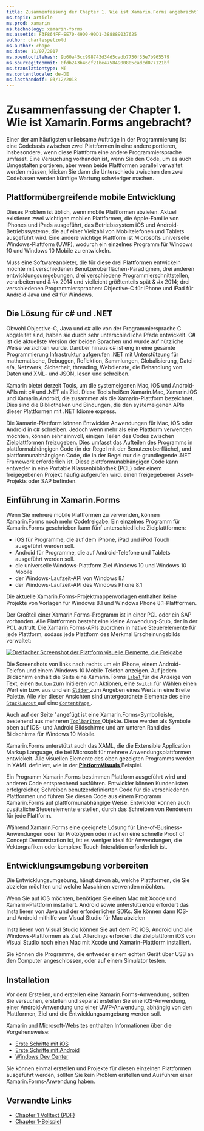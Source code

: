 ```yaml
---
title: Zusammenfassung der Chapter 1. Wie ist Xamarin.Forms angebracht?
ms.topic: article
ms.prod: xamarin
ms.technology: xamarin-forms
ms.assetid: F3F864FF-EE70-49D0-90D1-388889037625
author: charlespetzold
ms.author: chape
ms.date: 11/07/2017
ms.openlocfilehash: 9b60a45cc998743d34d5cadb7750f35e7b965579
ms.sourcegitcommit: 0fdb243b46cf21be47584900805cadcd077121bf
ms.translationtype: MT
ms.contentlocale: de-DE
ms.lasthandoff: 03/12/2018
---
```

# <a name="summary-of-chapter-1-how-does-xamarinforms-fit-in"></a>Zusammenfassung der Chapter 1. Wie ist Xamarin.Forms angebracht?

Einer der am häufigsten unliebsame Aufträge in der Programmierung ist eine Codebasis zwischen zwei Plattformen in eine andere portieren, insbesondere, wenn diese Plattform eine andere Programmiersprache umfasst. Eine Versuchung vorhanden ist, wenn Sie den Code, um es auch Umgestalten portieren, aber wenn beide Plattformen parallel verwaltet werden müssen, klicken Sie dann die Unterschiede zwischen den zwei Codebasen werden künftige Wartung schwieriger machen.

## <a name="cross-platform-mobile-development"></a>Plattformübergreifende mobile Entwicklung

Dieses Problem ist üblich, wenn mobile Plattformen abzielen. Aktuell existieren zwei wichtigen mobilen Plattformen, die Apple-Familie von iPhones und iPads ausgeführt, das Betriebssystem iOS und Android-Betriebssysteme, die auf einer Vielzahl von Mobiltelefonen und Tablets ausgeführt wird. Eine andere wichtige Plattform ist Microsofts universelle Windows-Plattform (UWP), wodurch ein einzelnes Programm für Windows 10 und Windows 10 Mobile zu entwickeln.

Muss eine Softwareanbieter, die für diese drei Plattformen entwickeln möchte mit verschiedenen Benutzeroberflächen-Paradigmen, drei anderen entwicklungsumgebungen, drei verschiedene Programmierschnittstellen, verarbeiten und & #x 2014 und vielleicht größtenteils spät & #x 2014; drei verschiedenen Programmiersprachen: Objective-C für iPhone und iPad für Android Java und c# für Windows.

## <a name="the-c-and-net-solution"></a>Die Lösung für c# und .NET

Obwohl Objective-C, Java und c# alle von der Programmiersprache C abgeleitet sind, haben sie durch sehr unterschiedliche Pfade entwickelt. C# ist die aktuellste Version der beiden Sprachen und wurde auf nützliche Weise verzichten wurde. Darüber hinaus c# ist eng in eine gesamte Programmierung Infrastruktur aufgerufen .NET mit Unterstützung für mathematische, Debuggen, Reflektion, Sammlungen, Globalisierung, Datei-e/a, Netzwerk, Sicherheit, threading, Webdienste, die Behandlung von Daten und XML- und JSON, lesen und schreiben.

Xamarin bietet derzeit Tools, um die systemeigenen Mac, iOS und Android-APIs mit c# und .NET als Ziel. Diese Tools heißen Xamarin.Mac, Xamarin.iOS und Xamarin.Android, die zusammen als die Xamarin-Plattform bezeichnet. Dies sind die Bibliotheken und Bindungen, die den systemeigenen APIs dieser Plattformen mit .NET Idiome express.

Die Xamarin-Plattform können Entwickler Anwendungen für Mac, iOS oder Android in c# schreiben. Jedoch wenn mehr als eine Plattform verwenden möchten, können sehr sinnvoll, einigen Teilen des Codes zwischen Zielplattformen freizugeben. Dies umfasst das Aufteilen des Programms in plattformabhängigen Code (in der Regel mit der Benutzeroberfläche), und plattformunabhängigen Code, die in der Regel nur die grundlegende .NET Framework erforderlich ist. Diese plattformunabhängigen Code kann entweder in eine Portable Klassenbibliothek (PCL) oder einem freigegebenen Projekt häufig aufgerufen wird, einen freigegebenen Asset-Projekts oder SAP befinden.

## <a name="introducing-xamarinforms"></a>Einführung in Xamarin.Forms

Wenn Sie mehrere mobile Plattformen zu verwenden, können Xamarin.Forms noch mehr Codefreigabe. Ein einzelnes Programm für Xamarin.Forms geschrieben kann fünf unterschiedliche Zielplattformen:

- iOS für Programme, die auf dem iPhone, iPad und iPod Touch ausgeführt werden soll.
- Android für Programme, die auf Android-Telefone und Tablets ausgeführt werden soll.
- die universelle Windows-Plattform Ziel Windows 10 und Windows 10 Mobile
- der Windows-Laufzeit-API von Windows 8.1
- der Windows-Laufzeit-API des Windows Phone 8.1

Die aktuelle Xamarin.Forms-Projektmappenvorlagen enthalten keine Projekte von Vorlagen für Windows 8.1 und Windows Phone 8.1-Plattformen.

Der Großteil einer Xamarin.Forms-Programm ist in einer PCL oder ein SAP vorhanden. Alle Plattformen besteht eine kleine Anwendung-Stub, der in der PCL aufruft. Die Xamarin.Forms-APIs zuordnen in native Steuerelemente für jede Plattform, sodass jede Plattform des Merkmal Erscheinungsbilds verwaltet:

[![Dreifacher Screenshot der Plattform visuelle Elemente, die Freigabe](images/ch01fg03-small.png "Xamarin.Forms Controls on Each Platform")](images/ch01fg03-large.png#lightbox "Xamarin.Forms Controls on Each Platform")

Die Screenshots von links nach rechts um ein iPhone, einem Android-Telefon und einem Windows 10 Mobile-Telefon anzeigen. Auf jedem Bildschirm enthält die Seite eine Xamarin.Forms [ `Label` ](https://developer.xamarin.com/api/type/Xamarin.Forms.Label/) für die Anzeige von Text, einen [ `Button` ](https://developer.xamarin.com/api/type/Xamarin.Forms.Button/) zum Initiieren von Aktionen, eine [ `Switch` ](https://developer.xamarin.com/api/type/Xamarin.Forms.Switch/) für Wählen einen Wert ein bzw. aus und ein [ `Slider` ](https://developer.xamarin.com/api/type/Xamarin.Forms.Slider/) zum Angeben eines Werts in eine Breite Palette. Alle vier dieser Ansichten sind untergeordnete Elemente des eine [ `StackLayout` ](https://developer.xamarin.com/api/type/Xamarin.Forms.StackLayout/) auf eine [ `ContentPage` ](https://developer.xamarin.com/api/type/Xamarin.Forms.ContentPage/).

Auch auf der Seite "angefügt ist eine Xamarin.Forms-Symbolleiste, bestehend aus mehreren [ `ToolbarItem` ](https://developer.xamarin.com/api/type/Xamarin.Forms.ToolbarItem/) Objekte. Diese werden als Symbole oben auf IOS- und Android Bildschirme und am unteren Rand des Bildschirms für Windows 10 Mobile.

Xamarin.Forms unterstützt auch das XAML, die die Extensible Application Markup Language, die bei Microsoft für mehrere Anwendungsplattformen entwickelt. Alle visuellen Elemente des oben gezeigten Programms werden in XAML definiert, wie in der [ **PlatformVisuals** ](https://github.com/xamarin/xamarin-forms-book-samples/tree/master/Chapter01/PlatformVisuals) Beispiel.

Ein Programm Xamarin.Forms bestimmen Plattform ausgeführt wird und anderen Code entsprechend ausführen. Entwickler können Kundenlisten erfolgreicher, Schreiben benutzerdefinierten Code für die verschiedenen Plattformen und führen Sie diesen Code aus einem Programm Xamarin.Forms auf plattformunabhängige Weise. Entwickler können auch zusätzliche Steuerelemente erstellen, durch das Schreiben von Renderern für jede Plattform.

Während Xamarin.Forms eine geeignete Lösung für Line-of-Business-Anwendungen oder für Prototypen oder machen eine schnelle Proof of Concept Demonstration ist, ist es weniger ideal für Anwendungen, die Vektorgrafiken oder komplexe Touch-Interaktion erforderlich ist.

## <a name="your-development-environment"></a>Entwicklungsumgebung vorbereiten

Die Entwicklungsumgebung, hängt davon ab, welche Plattformen, die Sie abzielen möchten und welche Maschinen verwenden möchten.

Wenn Sie auf iOS möchten, benötigen Sie einen Mac mit Xcode und Xamarin-Plattform installiert. Android sowie unterstützende erfordert das Installieren von Java und der erforderlichen SDKs. Sie können dann IOS- und Android mithilfe von Visual Studio für Mac abzielen

Installieren von Visual Studio können Sie auf dem PC iOS, Android und alle Windows-Plattformen als Ziel. Allerdings erfordert die Zielplattform iOS von Visual Studio noch einen Mac mit Xcode und Xamarin-Plattform installiert.

Sie können die Programme, die entweder einem echten Gerät über USB an den Computer angeschlossen, oder auf einem Simulator testen.

## <a name="installation"></a>Installation

Vor dem Erstellen, und erstellen eine Xamarin.Forms-Anwendung, sollten Sie versuchen, erstellen und separat erstellen Sie eine iOS-Anwendung, einer Android-Anwendung und einer UWP-Anwendung, abhängig von den Plattformen, Ziel und die Entwicklungsumgebung werden soll.

Xamarin und Microsoft-Websites enthalten Informationen über die Vorgehensweise:

- [Erste Schritte mit iOS](~/ios/get-started/index.md)
- [Erste Schritte mit Android](~/android/get-started/index.md)
- [Windows Dev Center](http://dev.windows.com)

Sie können einmal erstellen und Projekte für diesen einzelnen Plattformen ausgeführt werden, sollten Sie kein Problem erstellen und Ausführen einer Xamarin.Forms-Anwendung haben.



## <a name="related-links"></a>Verwandte Links

- [Chapter 1 Volltext (PDF)](https://download.xamarin.com/developer/xamarin-forms-book/XamarinFormsBook-Ch01-Apr2016.pdf)
- [Chapter 1-Beispiel](https://github.com/xamarin/xamarin-forms-book-samples/tree/master/Chapter01)
